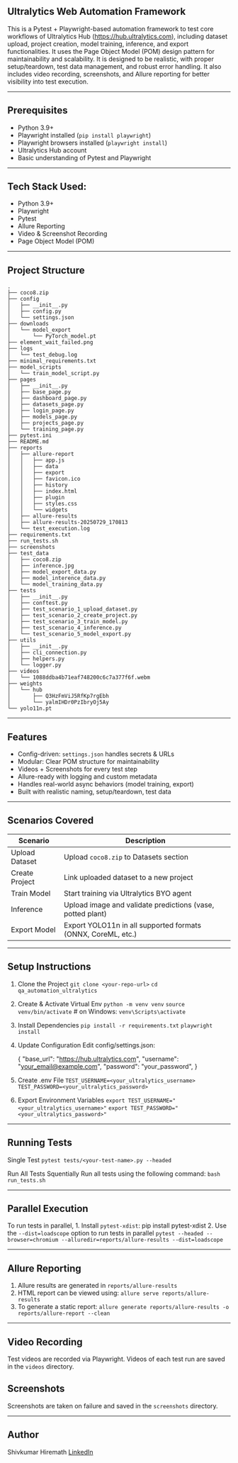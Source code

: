## Ultralytics Web Automation Framework
   This is a Pytest + Playwright-based automation framework to test core workflows of Ultralytics Hub
(https://hub.ultralytics.com), including dataset upload, project creation, model training, inference, and export functionalities. It uses the Page Object Model (POM) design pattern for maintainability and scalability. It is designed to be realistic, with proper setup/teardown, test data management, and robust error handling. It also includes video recording, screenshots, and Allure reporting for better visibility into test execution.

------------------------------------------------------------------------------------------------------------
## Prerequisites
- Python 3.9+
- Playwright installed (`pip install playwright`)
- Playwright browsers installed (`playwright install`)
- Ultralytics Hub account
- Basic understanding of Pytest and Playwright
------------------------------------------------------------------------------------------------------------
## Tech Stack Used: 
- Python 3.9+
- Playwright
- Pytest
- Allure Reporting
- Video & Screenshot Recording
- Page Object Model (POM)

------------------------------------------------------------------------------------------------------------
## Project Structure
```
.
├── coco8.zip
├── config
│   ├── __init__.py
│   ├── config.py
│   └── settings.json
├── downloads
│   └── model_export
│       └── PyTorch_model.pt
├── element_wait_failed.png
├── logs
│   └── test_debug.log
├── minimal_requirements.txt
├── model_scripts
│   └── train_model_script.py
├── pages
│   ├── __init__.py
│   ├── base_page.py
│   ├── dashboard_page.py
│   ├── datasets_page.py
│   ├── login_page.py
│   ├── models_page.py
│   ├── projects_page.py
│   └── training_page.py
├── pytest.ini
├── README.md
├── reports
│   ├── allure-report
│   │   ├── app.js
│   │   ├── data
│   │   ├── export
│   │   ├── favicon.ico
│   │   ├── history
│   │   ├── index.html
│   │   ├── plugin
│   │   ├── styles.css
│   │   └── widgets
│   ├── allure-results
│   ├── allure-results-20250729_170813
│   └── test_execution.log
├── requirements.txt
├── run_tests.sh
├── screenshots
├── test_data
│   ├── coco8.zip
│   ├── inference.jpg
│   ├── model_export_data.py
│   ├── model_interence_data.py
│   └── model_training_data.py
├── tests
│   ├── __init__.py
│   ├── conftest.py
│   ├── test_scenario_1_upload_dataset.py
│   ├── test_scenario_2_create_project.py
│   ├── test_scenario_3_train_model.py
│   ├── test_scenario_4_inference.py
│   └── test_scenario_5_model_export.py
├── utils
│   ├── __init__.py
│   ├── cli_connection.py
│   ├── helpers.py
│   └── logger.py
├── videos
│   └── 1088ddba4b71eaf748200c6c7a377f6f.webm
├── weights
│   └── hub
│       ├── Q3HzFmViJ5RfKp7rgEbh
│       └── yalmIHDr0PzIbryOj5Ay
└── yolo11n.pt
```
------------------------------------------------------------------------------------------------------------
## Features 
-  Config-driven: `settings.json` handles secrets & URLs
-  Modular: Clear POM structure for maintainability
-  Videos + Screenshots for every test step
-  Allure-ready with logging and custom metadata
-  Handles real-world async behaviors (model training, export)
-  Built with realistic naming, setup/teardown, test data

------------------------------------------------------------------------------------------------------------
## Scenarios Covered

| Scenario              | Description                                                  |
|-----------------------|------------------------------------------------------------- |
| Upload Dataset        | Upload `coco8.zip` to Datasets section                       |
| Create Project        | Link uploaded dataset to a new project                       |
| Train Model           | Start training via Ultralytics BYO agent                     |
| Inference             | Upload image and validate predictions (vase, potted plant)   |
| Export Model          | Export YOLO11n in all supported formats (ONNX, CoreML, etc.) |

------------------------------------------------------------------------------------------------------------
## Setup Instructions
1. Clone the Project
    `git clone <your-repo-url>`
    `cd qa_automation_ultralytics`

2. Create & Activate Virtual Env
    `python -m venv venv`
    `source venv/bin/activate`   # on Windows: `venv\Scripts\activate`

3. Install Dependencies
    `pip install -r requirements.txt`
    `playwright install`

4. Update Configuration
     Edit config/settings.json:

   {
       "base_url": "https://hub.ultralytics.com",
       "username": "your_email@example.com",
       "password": "your_password",
   }

5. Create .env File
    `TEST_USERNAME=<your_ultralytics_username>`
    `TEST_PASSWORD=<your_ultralytics_password>`

6. Export Environment Variables
    `export TEST_USERNAME="<your_ultralytics_username>"`
    `export TEST_PASSWORD="<your_ultralytics_password>"`

------------------------------------------------------------------------------------------------------------
## Running Tests
Single Test
`pytest tests/<your-test-name>.py --headed`

Run All Tests Squentially
    Run all tests using the following command:
    `bash run_tests.sh`

------------------------------------------------------------------------------------------------------------
## Parallel Execution

   To run tests in parallel, 
    1. Install `pytest-xdist`:
        pip install pytest-xdist
    2. Use the `--dist=loadscope` option to run tests in parallel
    `pytest --headed --browser=chromium --alluredir=reports/allure-results --dist=loadscope`
    
------------------------------------------------------------------------------------------------------------
## Allure Reporting
  1. Allure results are generated in `reports/allure-results`
  2. HTML report can be viewed using:
     `allure serve reports/allure-results`
  3. To generate a static report:
     `allure generate reports/allure-results -o reports/allure-report --clean`

------------------------------------------------------------------------------------------------------------
## Video Recording
   Test videos are recorded via Playwright. Videos of each test run are saved in the `videos` directory.

## Screenshots
   Screenshots are taken on failure and saved in the `screenshots` directory.

------------------------------------------------------------------------------------------------------------
## Author
   Shivkumar Hiremath
   [LinkedIn](https://www.linkedin.com/in/shivkumar-hiremath/)

